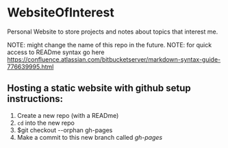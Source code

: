 # WebsiteOfInterest
Personal Website to store projects and notes about topics that interest me.

NOTE: might change the name of this repo in the future.
NOTE: for quick access to READme syntax go here https://confluence.atlassian.com/bitbucketserver/markdown-syntax-guide-776639995.html

Hosting a static website with github setup instructions:
--------------------------------------------------------
1.  Create a new repo (with a READme)
2.  ```cd``` into the new repo
3.  $git checkout --orphan gh-pages
4.  Make a commit to this new branch called *gh-pages*
